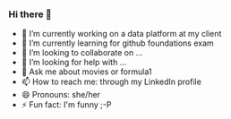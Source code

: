 ### Hi there 👋

- 🔭 I’m currently working on a data platform at my client
- 🌱 I’m currently learning for github foundations exam
- 👯 I’m looking to collaborate on ...
- 🤔 I’m looking for help with ...
- 💬 Ask me about movies or formula1
- 📫 How to reach me: through my LinkedIn profile
- 😄 Pronouns: she/her
- ⚡ Fun fact: I'm funny ;-P

<!--
**paulienleeuwenburgh/paulienleeuwenburgh** is a ✨ _special_ ✨ repository because its `README.md` (this file) appears on your GitHub profile.

Here are some ideas to get you started:

- 🔭 I’m currently working on a data platform at my client
- 🌱 I’m currently learning for github foundations exam
- 👯 I’m looking to collaborate on ...
- 🤔 I’m looking for help with ...
- 💬 Ask me about movies or formula1
- 📫 How to reach me: through my LinkedIn profile
- 😄 Pronouns: she/her
- ⚡ Fun fact: I'm funny ;-P
-->
